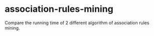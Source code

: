 # association-rules-mining
Compare the running time of 2 different algorithm of association rules mining. 
